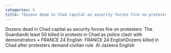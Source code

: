 ```yaml
---
categories: h
title: "Dozens dead in Chad capital as security forces fire on protesters  The Guardian"
---
```

Dozens dead in Chad capital as security forces fire on protesters&nbsp;&nbsp;The GuardianAt least 50 killed in protests in Chad as police clash with demonstrators • FRANCE 24 English&nbsp;&nbsp;FRANCE 24 EnglishDozens killed in Chad after protesters demand civilian rule&nbsp;&nbsp;Al Jazeera English
